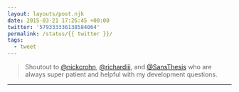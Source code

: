 ```yaml
---
layout: layouts/post.njk
date: 2015-03-21 17:26:45 +00:00
twitter: '579333336138584064'
permalink: /status/{{ twitter }}/
tags: 
  - tweet
---
```


> Shoutout to [@nickcrohn](https://twitter.com/nickcrohn), [@richardiii](https://twitter.com/richardiii), and [@SansThesis](https://twitter.com/SansThesis) who are always super patient and helpful with my development questions.

---
